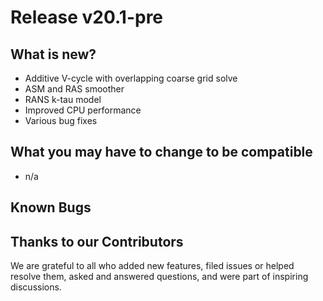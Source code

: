 # Release v20.1-pre

## What is new? 

* Additive V-cycle with overlapping coarse grid solve
* ASM and RAS smoother
* RANS k-tau model
* Improved CPU performance
* Various bug fixes 

## What you may have to change to be compatible 

* n/a 

## Known Bugs 

## Thanks to our Contributors

We are grateful to all who added new features, filed issues or helped resolve them, asked and answered questions, and were part of inspiring discussions.
